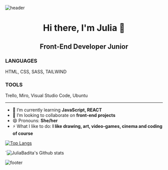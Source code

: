![header](https://capsule-render.vercel.app/api?type=wave&color=gradient&height=150&section=header&animation=fadeIn)
<h1 align="center"> Hi there, I'm Julia 👋</h1>
<h2 align="center">Front-End Developer Junior</h2>

<h3 font-weight="bold">LANGUAGES</h3>
HTML, CSS, SASS, TAILWIND

<h3 font-weight="bold">TOOLS</h3>
Trello, Miro, Visual Studio Code, Ubuntu

<hr>

- 🌱 I’m currently learning **JavaScript, REACT**
- 👯 I’m looking to collaborate on **front-end projects**
- 😄 Pronouns: **She/her**
- ⚡ What I like to do: **I like drawing, art, video-games, cinema and coding of course**


[![Top Langs](https://github-readme-stats.vercel.app/api/top-langs/?username=JuliaBadita&layout=compact&theme=yeblu)](https://github.com/JuliaBadita)

<!-- [![Carte ReadMe](https://github-readme-stats.vercel.app/api/pin/?username=JuliaBadita&theme=yeblu)](https://github.com/JuliaBadita) -->
`![JuliaBadita's Github stats](https://github-readme-stats.vercel.app/api?username=JuliaBadita&show_icons=true&theme=yeblu)

![footer](https://capsule-render.vercel.app/api?type=wave&color=gradient&height=150&section=footer&animation=fadeIn)
